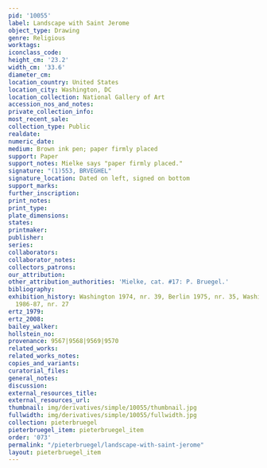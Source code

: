 ```yaml
---
pid: '10055'
label: Landscape with Saint Jerome
object_type: Drawing
genre: Religious
worktags:
iconclass_code:
height_cm: '23.2'
width_cm: '33.6'
diameter_cm:
location_country: United States
location_city: Washington, DC
location_collection: National Gallery of Art
accession_nos_and_notes:
private_collection_info:
most_recent_sale:
collection_type: Public
realdate:
numeric_date:
medium: Brown ink pen; paper firmly placed
support: Paper
support_notes: Mielke says "paper firmly placed."
signature: "(1)553, BRVEGHEL"
signature_location: Dated on left, signed on bottom
support_marks:
further_inscription:
print_notes:
print_type:
plate_dimensions:
states:
printmaker:
publisher:
series:
collaborators:
collaborator_notes:
collectors_patrons:
our_attribution:
other_attribution_authorities: 'Mielke, cat. #17: P. Bruegel.'
bibliography:
exhibition_history: Washington 1974, nr. 39, Berlin 1975, nr. 35, Washington/New York
  1986-87, nr. 27
ertz_1979:
ertz_2008:
bailey_walker:
hollstein_no:
provenance: 9567|9568|9569|9570
related_works:
related_works_notes:
copies_and_variants:
curatorial_files:
general_notes:
discussion:
external_resources_title:
external_resources_url:
thumbnail: img/derivatives/simple/10055/thumbnail.jpg
fullwidth: img/derivatives/simple/10055/fullwidth.jpg
collection: pieterbruegel
pieterbruegel_item: pieterbruegel_item
order: '073'
permalink: "/pieterbruegel/landscape-with-saint-jerome"
layout: pieterbruegel_item
---
```

